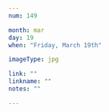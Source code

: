 ```yaml
---
num: 149

month: mar
day: 19
when: "Friday, March 19th"

imageType: jpg

link: ""
linkname: ""
notes: ""

---
```


